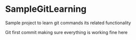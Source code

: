 # SampleGitLearning
Sample project to learn git commands its related functionality 

Git first commit making sure everything is working fine here
